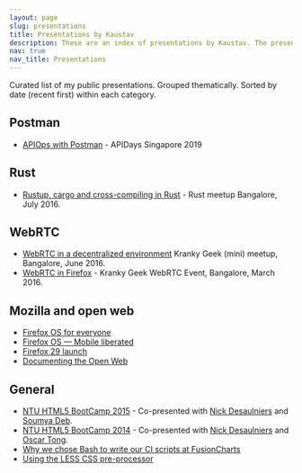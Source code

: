 ```yaml
---
layout: page
slug: presentations
title: Presentations by Kaustav
description: These are an index of presentations by Kaustav. The presentations are grouped thematically and sorted by date (recent first) within each category.
nav: true
nav_title: Presentations
---
```


Curated list of my public presentations. Grouped thematically. Sorted by date (recent first) within each category.

## Postman

- [APIOps with Postman](https://kaustavdm.github.io/apiops-with-postman/) - APIDays Singapore 2019

## Rust

- [Rustup, cargo and cross-compiling in Rust](https://speakerdeck.com/kaustavdm/rustup-cargo-and-cross-compiling-in-rust) - Rust meetup Bangalore, July 2016.

## WebRTC

- [WebRTC in a decentralized environment](https://speakerdeck.com/kaustavdm/webrtc-in-a-decentralized-environment) Kranky Geek (mini) meetup, Bangalore, June 2016.
- [WebRTC in Firefox](https://speakerdeck.com/kaustavdm/webrtc-in-firefox-kranky-geek-bangalore) - Kranky Geek WebRTC Event, Bangalore, March 2016.

## Mozilla and open web

- [Firefox OS for everyone](https://www.slideshare.net/kaustavdm/fxos-foreveryone)
- [Firefox OS &mdash; Mobile liberated](https://www.slideshare.net/kaustavdm/firefox-os-mobile-liberated)
- [Firefox 29 launch](https://kaustavdm.github.io/firefox-29-launch/)
- [Documenting the Open Web](https://slid.es/kaustavdm/documenting-the-open-web)

## General

- [NTU HTML5 BootCamp 2015](https://mozilla-ntu.github.io/slidesMay2015) - Co-presented with [Nick Desaulniers](https://twitter.com/lostoracle) and [Soumya Deb](https://twitter.com/debloper).
- [NTU HTML5 BootCamp 2014](https://mozilla-ntu.github.io/slides2014) - Co-presented with [Nick Desaulniers](https://twitter.com/lostoracle) and [Oscar Tong](https://twitter.com/oscartong).
- [Why we chose Bash to write our CI scripts at FusionCharts](https://kaustavdm.github.io/why-we-chose-bash/)
- [Using the LESS CSS pre-processor](https://kaustavdm.github.io/less-webcamp-presentation)
